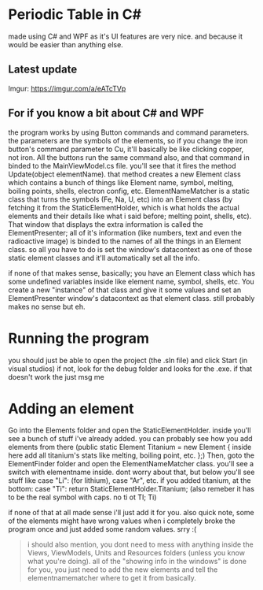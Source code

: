# Periodic Table in C#
 made using C# and WPF as it's UI features are very nice. and because it would be easier than anything else.
## Latest update
Imgur: https://imgur.com/a/eATcTVp
## For if you know a bit about C# and WPF
 the program works by using Button commands and command parameters. the parameters are the symbols of the elements, 
 so if you change the iron button's command parameter to Cu, it'll basically be like clicking copper, not iron.
 All the buttons run the same command also, and that command in binded to the MainViewModel.cs file. you'll see
 that it fires the method Update(object elementName). that method creates a new Element class which contains a bunch of
 things like Element name, symbol, melting, boiling points, shells, electron config, etc. 
 ElementNameMatcher is a static class that turns the symbols (Fe, Na, U, etc) into an Element class (by fetching it from the
 StaticElementHolder, which is what holds the actual elements and their details like what i said before; melting point, shells, etc).
 That window that displays the extra information is called the ElementPresenter; all of it's information (like numbers, text and even the 
 radioactive image) is binded to the names of all the things in an Element class. so all you have to do is set the window's datacontext as
 one of those static element classes and it'll automatically set all the info. 
 
 if none of that makes sense, basically; you have an Element class which has some undefined variables inside like element name, symbol, shells, etc.
 You create a new "instance" of that class and give it some values and set an ElementPresenter window's datacontext as that element class. still
 probably makes no sense but eh.

# Running the program
 you should just be able to open the project (the .sln file) and click Start (in visual studios)
 if not, look for the debug folder and looks for the .exe. if that doesn't work the just msg me
 
 # Adding an element
 
 Go into the Elements folder and open the StaticElementHolder. inside you'll see a bunch of stuff i've already added. you can probably see how you
 add elements from there (public static Element Titanium = new Element { inside here add all titanium's stats like melting, boiling point, etc. };)
 Then, goto the ElementFinder folder and open the ElementNameMatcher class. you'll see a switch with elementname inside. dont worry about that, but below
 you'll see stuff like case "Li": (for lithium), case "Ar", etc. if you added titanium, at the bottom:
 case "Ti": return StaticElementHolder.Titanium; (also remeber it has to be the real symbol with caps. no ti ot TI; Ti)
 
 if none of that at all made sense i'll just add it for you. also quick note, some of the elements might have wrong values when i completely broke
 the program once and just added some random values. srry :(
 
> i should also mention, you dont need to mess with anything inside the Views, ViewModels, Units and Resources folders (unless you know what you're doing).
> all of the "showing info in the windows" is done for you, you just need to add the new elements and tell the elementnamematcher where to get it from basically.
